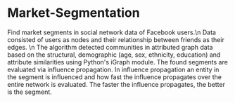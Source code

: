 # Market-Segmentation
Find market segments in social network data of Facebook users.\n
Data consisted of users as nodes and their relationship between friends as their edges. \n
The algorithm detected communities in attributed graph data based on the structural, demographic (age, sex, ethnicity, education) and attribute similarities using Python's iGraph module. 
The found segments are evaluated via influence propagation. 
In influence propagation an entity in the segment is influenced and how fast the influence propagates over the entire network is evaluated. 
The faster the influence propagates, the better is the segment.

